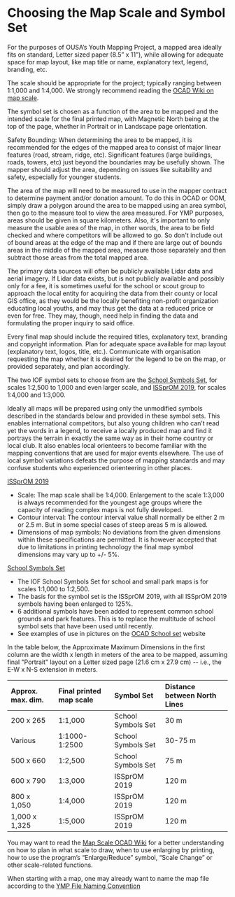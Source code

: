 # Choosing the Map Scale and Symbol Set

For the purposes of OUSA’s Youth Mapping Project, a mapped area ideally fits on standard, Letter sized paper \(8.5” x 11”\), while allowing for adequate space for map layout, like map title or name, explanatory text, legend, branding, etc.

The scale should be appropriate for the project; typically ranging between 1:1,000 and 1:4,000. We strongly recommend reading the [OCAD Wiki on map scale](https://www.ocad.com/wiki/ocad/en/index.php?title=Map_Scale).

The symbol set is chosen as a function of the area to be mapped and the intended scale for the final printed map, with Magnetic North being at the top of the page, whether in Portrait or in Landscape page orientation.

Safety Bounding: When determining the area to be mapped, it is recommended for the edges of the mapped area to consist of major linear features \(road, stream, ridge, etc\).  Significant features \(large buildings, roads, towers, etc\) just beyond the boundaries may be usefully shown. The mapper should adjust the area, depending on issues like suitability and safety, especially for younger students.

The area of the map will need to be measured to use in the mapper contract to determine payment and/or donation amount. To do this in OCAD or OOM, simply draw a polygon around the area to be mapped using an area symbol, then go to the measure tool to view the area measured. For YMP purposes, areas should be given in square kilometers. Also, it's important to only measure the usable area of the map, in other words, the area to be field checked and where competitors will be allowed to go. So don't include out of bound areas at the edge of the map and if there are large out of bounds areas in the middle of the mapped area, measure those separately and then subtract those areas from the total mapped area.

The primary data sources will often be publicly available Lidar data and aerial imagery. If Lidar data exists, but is not publicly available and possibly only for a fee, it is sometimes useful for the school or scout group to approach the local entity for acquiring the data from their county or local GIS office, as they would be the locally benefiting non-profit organization educating local youths, and may thus get the data at a reduced price or even for free. They may, though, need help in finding the data and formulating the proper inquiry to said office.

Every final map should include the required titles, explanatory text, branding and copyright information. Plan for adequate space available for map layout \(explanatory text, logos, title, etc.\). Communicate with organisation requesting the map whether it is desired for the legend to be on the map, or provided separately, and plan accordingly.

The two IOF symbol sets to choose from are the [School Symbols Set](https://drive.google.com/open?id=1d78h3VbOU2HGStS5Az5sGnGlt8sa-nuL), for scales 1:2,500 to 1,000 and even larger scale, and [ISSprOM 2019](https://drive.google.com/open?id=1i7PtcerhTtEjQwOKJvAeUK18GIZUsszi), for scales 1:4,000 and 1:3,000.

Ideally all maps will be prepared using only the unmodified symbols described in the standards below and provided in these symbol sets. This enables international competitors, but also young children who can’t read yet the words in a legend, to receive a locally produced map and find it portrays the terrain in exactly the same way as in their home country or local club. It also enables local orienteers to become familiar with the mapping conventions that are used for major events elsewhere. The use of local symbol variations defeats the purpose of mapping standards and may confuse students who experienced orienteering in other places.

[ISSprOM 2019](https://drive.google.com/open?id=1i7PtcerhTtEjQwOKJvAeUK18GIZUsszi)

* Scale: The map scale shall be 1:4,000. Enlargement to the scale 1:3,000 is always recommended for the youngest age groups where the capacity of reading complex maps is not fully developed. 
* Contour interval: The contour interval value shall normally be either 2 m or 2.5 m. But in some special cases of steep areas 5 m is allowed.
* Dimensions of map symbols: No deviations from the given dimensions within these specifications are permitted. It is however accepted that due to limitations in printing technology the final map symbol dimensions may vary up to +/- 5%.

[School Symbols Set](https://drive.google.com/open?id=1d78h3VbOU2HGStS5Az5sGnGlt8sa-nuL)

* The IOF School Symbols Set for school and small park maps is for scales 1:1,000 to 1:2,500.
* The basis for the symbol set is the ISSprOM 2019, with all ISSprOM 2019 symbols having been enlarged to 125%.
* 6 additional symbols have been added to represent common school grounds and park features. This is to replace the multitude of school symbol sets that have been used until recently. 
* See examples of use in pictures on the [OCAD School set](http://ocad.com/blog/2020/02/symbol-set-for-school-orienteering-maps/) website

In the table below, the Approximate Maximum Dimensions in the first column are the width x length in meters of the area to be mapped, assuming final "Portrait" layout on a Letter sized page \(21.6 cm x 27.9 cm\) -- i.e., the E-W x N-S extension in meters.

| Approx. max. dim. | Final printed map scale | Symbol Set | Distance between North Lines |
| :--- | :--- | :--- | :--- |
| 200 x 265 | 1:1,000 | School Symbols Set | 30 m |
| Various | 1:1000-1:2500 | School Symbols Set | 30-75 m |
| 500 x 660 | 1:2,500 | School Symbols Set | 75 m |
| 600 x 790 | 1:3,000 | ISSprOM 2019 | 120 m |
| 800 x 1,050 | 1:4,000 | ISSprOM 2019 | 120 m |
| 1,000 x 1,325 | 1:5,000 | ISSprOM 2019 | 120 m |

You may want to read the [Map Scale OCAD Wiki](http://www.ocad.com/wiki/ocad/en/index.php?title=Map_Scale) for a better understanding on how to plan in what scale to draw, when to use enlarging by printing, how to use the program’s “Enlarge/Reduce” symbol,  “Scale Change” or other scale-related functions.

When starting with a map, one may already want to name the map file according to the [YMP File Naming Convention](https://docs.google.com/document/d/1fcknTEtKzsSUz0llu2yXnLoFCoYxzuJWK9_0n95I2Cw/edit#bookmark=id.bd8qasibxt18)

